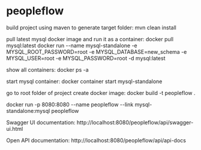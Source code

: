 # peopleflow
build project using maven to generate target folder:
mvn clean install

pull latest mysql docker image and run it as a container:
docker pull mysql:latest
docker run --name mysql-standalone -e MYSQL_ROOT_PASSWORD=root -e MYSQL_DATABASE=new_schema -e MYSQL_USER=root -e MYSQL_PASSWORD=root -d mysql:latest

show all containers:
docker ps -a

start mysql container:
docker container start mysql-standalone

go to root folder of project create docker image: 
docker build -t peopleflow .

docker run -p 8080:8080 --name peopleflow --link mysql-standalone:mysql peopleflow

Swagger UI documentation:
http://localhost:8080/peopleflow/api/swagger-ui.html

Open API documentation:
http://localhost:8080/peopleflow/api/api-docs